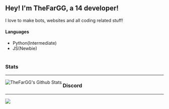 ## Hey! I'm TheFarGG, a 14 developer!
I love to make bots, websites and all coding related stuff!

#### Languages
- Python(Intermediate)
- JS(Newbie)
<br><br>

### Stats
---
<img align="left" alt="TheFarGG's Github Stats" src="https://github-readme-stats.vercel.app/api?username=TheFarGG&count_private=true&show_icons=true&theme=radical">

### Discord
---
[![](https://discord.c99.nl/widget/theme-2/859996173943177226.png)](https://discord.gg/jPCHwYzbZt)
